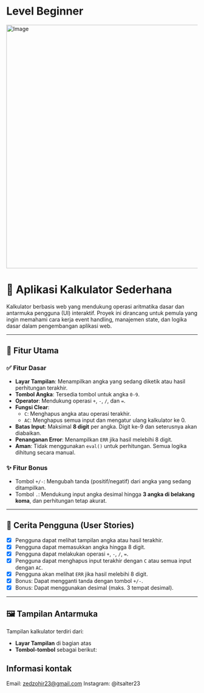 # Level Beginner

<img width="1920" height="641" alt="Image" src="https://github.com/user-attachments/assets/dc607a0b-a5f8-4ba3-a3be-3ba52f6c4346" />

# 🧮 Aplikasi Kalkulator Sederhana

Kalkulator berbasis web yang mendukung operasi aritmatika dasar dan antarmuka pengguna (UI) interaktif. Proyek ini dirancang untuk pemula yang ingin memahami cara kerja event handling, manajemen state, dan logika dasar dalam pengembangan aplikasi web.

---

## 🚀 Fitur Utama

### ✅ Fitur Dasar
- **Layar Tampilan**: Menampilkan angka yang sedang diketik atau hasil perhitungan terakhir.
- **Tombol Angka**: Tersedia tombol untuk angka `0-9`.
- **Operator**: Mendukung operasi `+`, `-`, `/`, dan `=`.
- **Fungsi Clear**:
  - `C`: Menghapus angka atau operasi terakhir.
  - `AC`: Menghapus semua input dan mengatur ulang kalkulator ke 0.
- **Batas Input**: Maksimal **8 digit** per angka. Digit ke-9 dan seterusnya akan diabaikan.
- **Penanganan Error**: Menampilkan `ERR` jika hasil melebihi 8 digit.
- **Aman**: Tidak menggunakan `eval()` untuk perhitungan. Semua logika dihitung secara manual.

### ✨ Fitur Bonus
- Tombol `+/-`: Mengubah tanda (positif/negatif) dari angka yang sedang ditampilkan.
- Tombol `.`: Mendukung input angka desimal hingga **3 angka di belakang koma**, dan perhitungan tetap akurat.

---

## 👤 Cerita Pengguna (User Stories)

- [x] Pengguna dapat melihat tampilan angka atau hasil terakhir.
- [x] Pengguna dapat memasukkan angka hingga 8 digit.
- [x] Pengguna dapat melakukan operasi `+`, `-`, `/`, `=`.
- [x] Pengguna dapat menghapus input terakhir dengan `C` atau semua input dengan `AC`.
- [x] Pengguna akan melihat `ERR` jika hasil melebihi 8 digit.
- [x] Bonus: Dapat mengganti tanda dengan tombol `+/-`.
- [x] Bonus: Dapat menggunakan desimal (maks. 3 tempat desimal).

---

## 🖼️ Tampilan Antarmuka

Tampilan kalkulator terdiri dari:

- **Layar Tampilan** di bagian atas
- **Tombol-tombol** sebagai berikut:

## Informasi kontak
Email: zedzohir23@gmail.com
Instagram: @itsalter23
